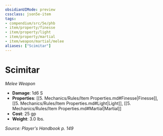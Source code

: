 ```yaml
---
obsidianUIMode: preview
cssclass: json5e-item
tags:
- compendium/src/5e/phb
- item/property/finesse
- item/property/light
- item/property/martial
- item/weapon/martial/melee
aliases: ["Scimitar"]
---
```

# Scimitar
*Melee Weapon*  

- **Damage**: 1d6 S
- **Properties**: [[5. Mechanics/Rules/Item Properties.md#Finesse|Finesse]], [[5. Mechanics/Rules/Item Properties.md#Light|Light]], [[5. Mechanics/Rules/Item Properties.md#Martial|Martial]]
- **Cost**: 25 gp
- **Weight**: 3.0 lbs.

*Source: Player's Handbook p. 149*